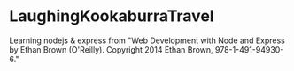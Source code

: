 # LaughingKookaburraTravel
Learning nodejs &amp; express from "Web Development with Node and Express by Ethan Brown (O'Reilly). Copyright 2014 Ethan Brown, 978-1-491-94930-6."
